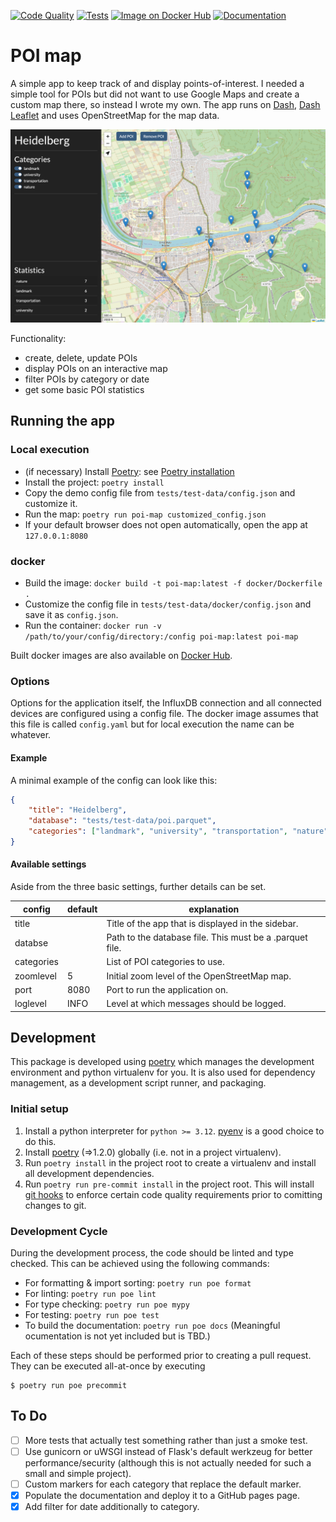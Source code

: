 [![Code Quality](https://github.com/GiantMolecularCloud/poi-map/actions/workflows/code-quality.yaml/badge.svg)](https://github.com/GiantMolecularCloud/poi-map/actions/workflows/code-quality.yaml)
[![Tests](https://github.com/GiantMolecularCloud/poi-map/actions/workflows/unit-tests.yaml/badge.svg)](https://github.com/GiantMolecularCloud/poi-map/actions/workflows/unit-tests.yaml)
[![Image on Docker Hub](https://github.com/GiantMolecularCloud/poi-map/actions/workflows/build-image.yml/badge.svg)](https://github.com/GiantMolecularCloud/poi-map/actions/workflows/build-image.yml)
[![Documentation](https://github.com/GiantMolecularCloud/poi-map/actions/workflows/build-docs.yaml/badge.svg)](https://github.com/GiantMolecularCloud/poi-map/actions/workflows/build-docs.yaml)

# POI map

A simple app to keep track of and display points-of-interest.
I needed a simple tool for POIs but did not want to use Google Maps and create a custom map there, so instead I wrote my own. The app runs on [Dash](https://dash.plotly.com/), [Dash Leaflet](https://www.dash-leaflet.com/) and uses OpenStreetMap for the map data.


![Screenshot of the POI map user interface as displayed in your browser](docs/sources/poi-map.png "POI map")

Functionality:
- create, delete, update POIs
- display POIs on an interactive map
- filter POIs by category or date
- get some basic POI statistics

## Running the app

### Local execution

-   (if necessary) Install [Poetry](https://python-poetry.org/): see [Poetry installation](https://python-poetry.org/docs/#installation)
-   Install the project: `poetry install`
-   Copy the demo config file from `tests/test-data/config.json` and customize it.
-   Run the map: `poetry run poi-map customized_config.json`
-   If your default browser does not open automatically, open the app at `127.0.0.1:8080`

### docker

-   Build the image: `docker build -t poi-map:latest -f docker/Dockerfile .`
-   Customize the config file in `tests/test-data/docker/config.json` and save it as `config.json`.
-   Run the container: `docker run -v /path/to/your/config/directory:/config poi-map:latest poi-map`

Built docker images are also available on [Docker Hub](https://hub.docker.com/r/giantmolecularcloud/poi-map).

### Options

Options for the application itself, the InfluxDB connection and all connected devices are configured using a config file.
The docker image assumes that this file is called `config.yaml` but for local execution the name can be whatever.

#### Example

A minimal example of the config can look like this:

```json
{
    "title": "Heidelberg",
    "database": "tests/test-data/poi.parquet",
    "categories": ["landmark", "university", "transportation", "nature"]
}
```

#### Available settings

Aside from the three basic settings, further details can be set.

| config     | default | explanation                                              |
| ---------- | ------- | -------------------------------------------------------- |
| title      |         | Title of the app that is displayed in the sidebar.       |
| databse    |         | Path to the database file. This must be a .parquet file. |
| categories |         | List of POI categories to use.                           |
| zoomlevel  | 5       | Initial zoom level of the OpenStreetMap map.             |
| port       | 8080    | Port to run the application on.                          |
| loglevel   | INFO    | Level at which messages should be logged.                |


## Development

This package is developed using [poetry](https://python-poetry.org/) which manages the development environment and
python virtualenv for you. It is also used for dependency management, as a development script runner, and packaging.

### Initial setup

1. Install a python interpreter for `python >= 3.12`. [pyenv](https://github.com/pyenv/pyenv) is a good choice to do this.
2. Install [poetry](https://python-poetry.org/) (=>1.2.0) globally (i.e. not in a project virtualenv).
3. Run `poetry install` in the project root to create a virtualenv and install all development dependencies.
4. Run `poetry run pre-commit install` in the project root. This will install [git hooks](https://git-scm.com/docs/githooks) to enforce certain code quality requirements prior to comitting changes to git.

### Development Cycle

During the development process, the code should be linted and type checked. This can be achieved using the following commands:

- For formatting & import sorting: `poetry run poe format`
- For linting: `poetry run poe lint`
- For type checking: `poetry run poe mypy`
- For testing: `poetry run poe test`
- To build the documentation: `poetry run poe docs` (Meaningful ocumentation is not yet included but is TBD.)

Each of these steps should be performed prior to creating a pull request. They can be executed all-at-once by executing
```shell
$ poetry run poe precommit
```

## To Do

- [ ] More tests that actually test something rather than just a smoke test.
- [ ] Use gunicorn or uWSGI instead of Flask's default werkzeug for better performance/security (although this is not actually needed for such a small and simple project).
- [ ] Custom markers for each category that replace the default marker.
- [x] Populate the documentation and deploy it to a GitHub pages page.
- [x] Add filter for date additionally to category.
